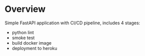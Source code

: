 # Overview
Simple FastAPI application with CI/CD pipeline, includes 4 stages:
- python lint
- smoke test
- build docker image
- deployment to heroku
